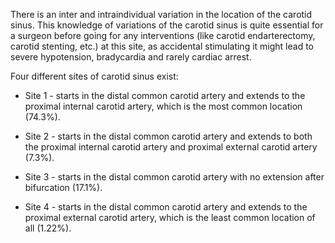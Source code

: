 There is an inter and intraindividual variation in the location of the carotid sinus. This knowledge of variations of the carotid sinus is quite essential for a surgeon before going for any interventions (like carotid endarterectomy, carotid stenting, etc.) at this site, as accidental stimulating it might lead to severe hypotension, bradycardia and rarely cardiac arrest.

Four different sites of carotid sinus exist:

- Site 1 - starts in the distal common carotid artery and extends to the proximal internal carotid artery, which is the most common location (74.3%).

- Site 2 - starts in the distal common carotid artery and extends to both the proximal internal carotid artery and proximal external carotid artery (7.3%).

- Site 3 - starts in the distal common carotid artery with no extension after bifurcation (17.1%).

- Site 4 - starts in the distal common carotid artery and extends to the proximal external carotid artery, which is the least common location of all (1.22%).